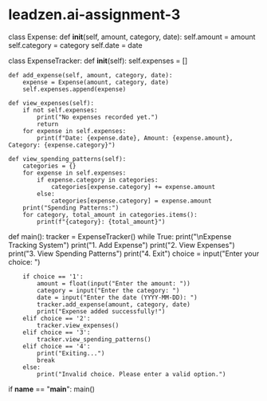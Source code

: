 # leadzen.ai-assignment-3
class Expense:
    def __init__(self, amount, category, date):
        self.amount = amount
        self.category = category
        self.date = date

class ExpenseTracker:
    def __init__(self):
        self.expenses = []

    def add_expense(self, amount, category, date):
        expense = Expense(amount, category, date)
        self.expenses.append(expense)

    def view_expenses(self):
        if not self.expenses:
            print("No expenses recorded yet.")
            return
        for expense in self.expenses:
            print(f"Date: {expense.date}, Amount: {expense.amount}, Category: {expense.category}")

    def view_spending_patterns(self):
        categories = {}
        for expense in self.expenses:
            if expense.category in categories:
                categories[expense.category] += expense.amount
            else:
                categories[expense.category] = expense.amount
        print("Spending Patterns:")
        for category, total_amount in categories.items():
            print(f"{category}: {total_amount}")

def main():
    tracker = ExpenseTracker()
    while True:
        print("\nExpense Tracking System")
        print("1. Add Expense")
        print("2. View Expenses")
        print("3. View Spending Patterns")
        print("4. Exit")
        choice = input("Enter your choice: ")

        if choice == '1':
            amount = float(input("Enter the amount: "))
            category = input("Enter the category: ")
            date = input("Enter the date (YYYY-MM-DD): ")
            tracker.add_expense(amount, category, date)
            print("Expense added successfully!")
        elif choice == '2':
            tracker.view_expenses()
        elif choice == '3':
            tracker.view_spending_patterns()
        elif choice == '4':
            print("Exiting...")
            break
        else:
            print("Invalid choice. Please enter a valid option.")

if __name__ == "__main__":
    main()
